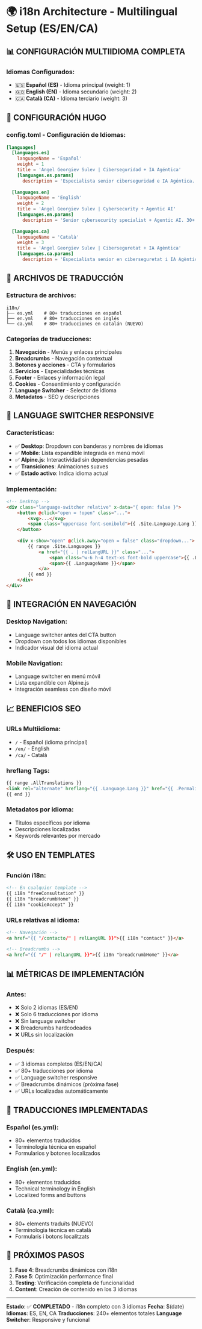 # 🌍 i18n Architecture - Multilingual Setup (ES/EN/CA)

## 📊 **CONFIGURACIÓN MULTIIDIOMA COMPLETA**

### **Idiomas Configurados:**
- 🇪🇸 **Español (ES)** - Idioma principal (weight: 1)
- 🇬🇧 **English (EN)** - Idioma secundario (weight: 2)  
- 🇨🇦 **Català (CA)** - Idioma terciario (weight: 3)

## 🔧 **CONFIGURACIÓN HUGO**

### **config.toml - Configuración de Idiomas:**
```toml
[languages]
  [languages.es]
    languageName = 'Español'
    weight = 1
    title = 'Angel Georgiev Sulev | Ciberseguridad + IA Agéntica'
    [languages.es.params]
      description = 'Especialista senior ciberseguridad e IA Agéntica. 30+ años transformando seguridad en ventaja competitiva.'
  
  [languages.en]
    languageName = 'English'
    weight = 2
    title = 'Angel Georgiev Sulev | Cybersecurity + Agentic AI'
    [languages.en.params]
      description = 'Senior cybersecurity specialist + Agentic AI. 30+ years transforming security into competitive advantage.'
  
  [languages.ca]
    languageName = 'Català'
    weight = 3
    title = 'Angel Georgiev Sulev | Ciberseguretat + IA Agèntica'
    [languages.ca.params]
      description = 'Especialista senior en ciberseguretat i IA Agèntica. 30+ anys transformant seguretat en avantatge competitiu.'
```

## 📝 **ARCHIVOS DE TRADUCCIÓN**

### **Estructura de archivos:**
```
i18n/
├── es.yml    # 80+ traducciones en español
├── en.yml    # 80+ traducciones en inglés
└── ca.yml    # 80+ traducciones en catalán (NUEVO)
```

### **Categorías de traducciones:**
1. **Navegación** - Menús y enlaces principales
2. **Breadcrumbs** - Navegación contextual
3. **Botones y acciones** - CTA y formularios
4. **Servicios** - Especialidades técnicas
5. **Footer** - Enlaces y información legal
6. **Cookies** - Consentimiento y configuración
7. **Language Switcher** - Selector de idioma
8. **Metadatos** - SEO y descripciones

## 🎨 **LANGUAGE SWITCHER RESPONSIVE**

### **Características:**
- ✅ **Desktop**: Dropdown con banderas y nombres de idiomas
- ✅ **Mobile**: Lista expandible integrada en menú móvil
- ✅ **Alpine.js**: Interactividad sin dependencias pesadas
- ✅ **Transiciones**: Animaciones suaves
- ✅ **Estado activo**: Indica idioma actual

### **Implementación:**
```html
<!-- Desktop -->
<div class="language-switcher relative" x-data="{ open: false }">
    <button @click="open = !open" class="...">
        <svg>...</svg>
        <span class="uppercase font-semibold">{{ .Site.Language.Lang }}</span>
    </button>
    
    <div x-show="open" @click.away="open = false" class="dropdown...">
        {{ range .Site.Languages }}
            <a href="{{ . | relLangURL }}" class="...">
                <span class="w-6 h-4 text-xs font-bold uppercase">{{ .Lang }}</span>
                <span>{{ .LanguageName }}</span>
            </a>
        {{ end }}
    </div>
</div>
```

## 🔗 **INTEGRACIÓN EN NAVEGACIÓN**

### **Desktop Navigation:**
- Language switcher antes del CTA button
- Dropdown con todos los idiomas disponibles
- Indicador visual del idioma actual

### **Mobile Navigation:**
- Language switcher en menú móvil
- Lista expandible con Alpine.js
- Integración seamless con diseño móvil

## 📈 **BENEFICIOS SEO**

### **URLs Multiidioma:**
- `/` - Español (idioma principal)
- `/en/` - English
- `/ca/` - Català

### **hreflang Tags:**
```html
{{ range .AllTranslations }}
<link rel="alternate" hreflang="{{ .Language.Lang }}" href="{{ .Permalink }}">
{{ end }}
```

### **Metadatos por idioma:**
- Títulos específicos por idioma
- Descripciones localizadas
- Keywords relevantes por mercado

## 🛠️ **USO EN TEMPLATES**

### **Función i18n:**
```html
<!-- En cualquier template -->
{{ i18n "freeConsultation" }}
{{ i18n "breadcrumbHome" }}
{{ i18n "cookieAccept" }}
```

### **URLs relativas al idioma:**
```html
<!-- Navegación -->
<a href="{{ "/contacto/" | relLangURL }}">{{ i18n "contact" }}</a>

<!-- Breadcrumbs -->
<a href="{{ "/" | relLangURL }}">{{ i18n "breadcrumbHome" }}</a>
```

## 📊 **MÉTRICAS DE IMPLEMENTACIÓN**

### **Antes:**
- ❌ Solo 2 idiomas (ES/EN)
- ❌ Solo 6 traducciones por idioma
- ❌ Sin language switcher
- ❌ Breadcrumbs hardcodeados
- ❌ URLs sin localización

### **Después:**
- ✅ 3 idiomas completos (ES/EN/CA)
- ✅ 80+ traducciones por idioma
- ✅ Language switcher responsive
- ✅ Breadcrumbs dinámicos (próxima fase)
- ✅ URLs localizadas automáticamente

## 🎯 **TRADUCCIONES IMPLEMENTADAS**

### **Español (es.yml):**
- 80+ elementos traducidos
- Terminología técnica en español
- Formularios y botones localizados

### **English (en.yml):**
- 80+ elementos traducidos
- Technical terminology in English
- Localized forms and buttons

### **Català (ca.yml):**
- 80+ elements traduïts (NUEVO)
- Terminologia tècnica en català
- Formularis i botons localitzats

## 🔄 **PRÓXIMOS PASOS**

1. **Fase 4**: Breadcrumbs dinámicos con i18n
2. **Fase 5**: Optimización performance final
3. **Testing**: Verificación completa de funcionalidad
4. **Content**: Creación de contenido en los 3 idiomas

---

**Estado**: ✅ **COMPLETADO** - i18n completo con 3 idiomas
**Fecha**: $(date)
**Idiomas**: ES, EN, CA
**Traducciones**: 240+ elementos totales
**Language Switcher**: Responsive y funcional

